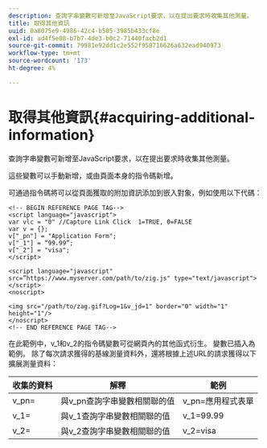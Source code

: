 ```yaml
---
description: 查詢字串變數可新增至JavaScript要求，以在提出要求時收集其他測量。
title: 取得其他資訊
uuid: 0a8075e9-4986-42c4-b505-3985b433cf8e
exl-id: ad4f5e08-b7b7-4de3-b0c2-71440facb2d1
source-git-commit: 79981e92dd1c2e552f958716626a632ead940973
workflow-type: tm+mt
source-wordcount: '173'
ht-degree: 4%

---
```


# 取得其他資訊{#acquiring-additional-information}

查詢字串變數可新增至JavaScript要求，以在提出要求時收集其他測量。

這些變數可以手動新增，或由頁面本身的指令碼新增。

可通過指令碼將可以從頁面獲取的附加資訊添加到嵌入對象，例如使用以下代碼：

```
<!-- BEGIN REFERENCE PAGE TAG-->
<script language="javascript">
var vlc = "0" //Capture Link Click  1=TRUE, 0=FALSE
var v = {};
v["_pn"] = "Application Form";
v["_1"] = “99.99”;
v["_2"] = "visa";
</script>

<script language="javascript" src=”https://www.myserver.com/path/to/zig.js" type="text/javascript"></script>
<noscript>

<img src="/path/to/zag.gif?Log=1&v_jd=1" border="0" width="1" height="1"/>
</noscript>
<!-- END REFERENCE PAGE TAG-->
```

在此範例中，v_1和v_2的指令碼變數可從網頁內的其他函式衍生。 變數已插入為範例。 除了每次請求獲得的基線測量資料外，還將根據上述URL的請求獲得以下擴展測量資料：

| 收集的資料 | 解釋 | 範例 |
|---|---|---|
| v_pn= | 與v_pn查詢字串變數相關聯的值 | v_pn=應用程式表單 |
| v_1= | 與v_1查詢字串變數相關聯的值 | v_1=99.99 |
| v_2= | 與v_2查詢字串變數相關聯的值 | v_2=visa |
